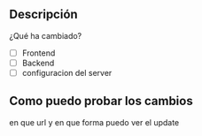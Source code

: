 ## Descripción
¿Qué ha cambiado?
- [ ] Frontend 
- [ ] Backend 
- [ ] configuracion del server

## Como puedo probar los cambios
en que url y en que forma puedo ver el update
